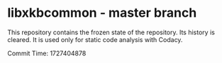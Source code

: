 # libxkbcommon - master branch

This repository contains the frozen state of the repository.
Its history is cleared. It is used only for static code
analysis with Codacy.

Commit Time: 1727404878